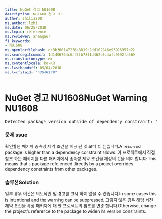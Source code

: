 ```yaml
---
title: NuGet 경고 NU1608
description: NU1608 경고 코드
author: zhili1208
ms.author: lzhi
ms.date: 06/25/2018
ms.topic: reference
ms.reviewer: anangaur
f1_keywords:
- NU1608
ms.openlocfilehash: dc3b360147258a8819c2dd102246e93926957e22
ms.sourcegitcommit: 1d1406764c6af5fb7801d462e0c4afc9092fa569
ms.translationtype: MT
ms.contentlocale: ko-KR
ms.lasthandoff: 09/04/2018
ms.locfileid: "43546270"
---
```

# <a name="nuget-warning-nu1608"></a><span data-ttu-id="914be-103">NuGet 경고 NU1608</span><span class="sxs-lookup"><span data-stu-id="914be-103">NuGet Warning NU1608</span></span>

<pre>Detected package version outside of dependency constraint: 'PackageA' 1.0.0 requires 'PackageB' (= 1.0.0) but version 'PackageB' 2.0.0 was resolved.</pre>

### <a name="issue"></a><span data-ttu-id="914be-104">문제</span><span class="sxs-lookup"><span data-stu-id="914be-104">Issue</span></span>
<span data-ttu-id="914be-105">확인할된 패키지 종속성 제약 조건을 허용 된 것 보다 더 높습니다.</span><span class="sxs-lookup"><span data-stu-id="914be-105">A resolved package is higher than a dependency constraint allows.</span></span> <span data-ttu-id="914be-106">이 프로젝트에서 직접 참조 하는 패키지를 다른 패키지에서 종속성 제약 조건을 재정의 것을 의미 합니다.</span><span class="sxs-lookup"><span data-stu-id="914be-106">This means that a package referenced directly by a project overrides dependency constraints from other packages.</span></span>

### <a name="solution"></a><span data-ttu-id="914be-107">솔루션</span><span class="sxs-lookup"><span data-stu-id="914be-107">Solution</span></span>
<span data-ttu-id="914be-108">일부 경우 이것은 의도적인 및 경고를 표시 하지 않을 수 있습니다.</span><span class="sxs-lookup"><span data-stu-id="914be-108">In some cases this is intentional and the warning can be suppressed.</span></span> <span data-ttu-id="914be-109">그렇지 않은 경우 해당 버전 제약 조건을 확장 패키지에 대 한 프로젝트의 참조를 변경 합니다.</span><span class="sxs-lookup"><span data-stu-id="914be-109">Otherwise, change the project's reference to the package to widen its version constraints.</span></span>